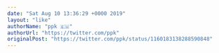 ```yaml
---
date: "Sat Aug 10 13:36:29 +0000 2019"
layout: "like"
authorName: "ppk 🇪🇺"
authorUrl: "https://twitter.com/ppk"
originalPost: "https://twitter.com/ppk/status/1160183138288590848"
---
```

